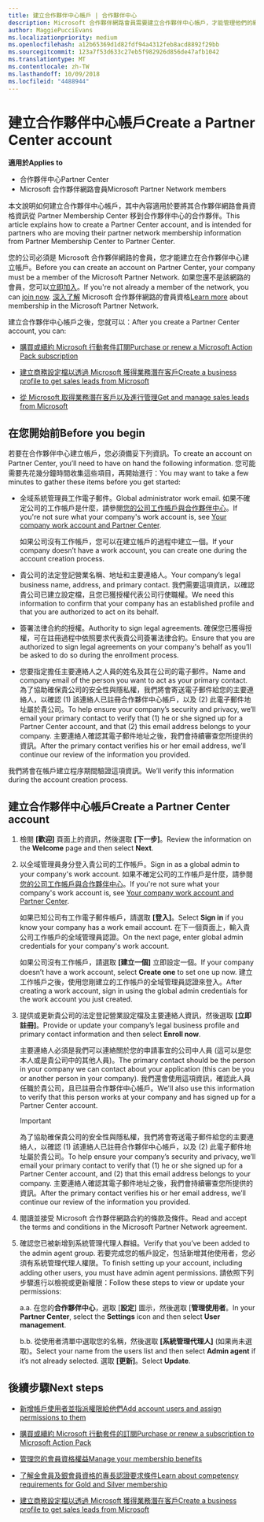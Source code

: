 ```yaml
---
title: 建立合作夥伴中心帳戶 | 合作夥伴中心
description: Microsoft 合作夥伴網路會員需要建立合作夥伴中心帳戶，才能管理他們的網路權益和專長認證，以及建立商務設定檔。
author: MaggiePucciEvans
ms.localizationpriority: medium
ms.openlocfilehash: a12b65369d1d82fdf94a4312feb8acd8892f29bb
ms.sourcegitcommit: 123a7f53d633c27eb5f982926d856de47afb1042
ms.translationtype: MT
ms.contentlocale: zh-TW
ms.lasthandoff: 10/09/2018
ms.locfileid: "4488944"
---
```

# <a name="create-a-partner-center-account"></a><span data-ttu-id="ec4ba-103">建立合作夥伴中心帳戶</span><span class="sxs-lookup"><span data-stu-id="ec4ba-103">Create a Partner Center account</span></span>

**<span data-ttu-id="ec4ba-104">適用於</span><span class="sxs-lookup"><span data-stu-id="ec4ba-104">Applies to</span></span>**

-   <span data-ttu-id="ec4ba-105">合作夥伴中心</span><span class="sxs-lookup"><span data-stu-id="ec4ba-105">Partner Center</span></span>
-   <span data-ttu-id="ec4ba-106">Microsoft 合作夥伴網路會員</span><span class="sxs-lookup"><span data-stu-id="ec4ba-106">Microsoft Partner Network members</span></span>


<span data-ttu-id="ec4ba-107">本文說明如何建立合作夥伴中心帳戶，其中內容適用於要將其合作夥伴網路會員資格資訊從 Partner Membership Center 移到合作夥伴中心的合作夥伴。</span><span class="sxs-lookup"><span data-stu-id="ec4ba-107">This article explains how to create a Partner Center account, and is intended for partners who are moving their partner network membership information from Partner Membership Center to Partner Center.</span></span> 

<span data-ttu-id="ec4ba-108">您的公司必須是 Microsoft 合作夥伴網路的會員，您才能建立在合作夥伴中心建立帳戶。</span><span class="sxs-lookup"><span data-stu-id="ec4ba-108">Before you can create an account on Partner Center, your company must be a member of the Microsoft Partner Network.</span></span> <span data-ttu-id="ec4ba-109">如果您還不是該網路的會員，您可以[立即加入](https://partners.microsoft.com/PartnerProgram/simplifiedenrollment.aspx)。</span><span class="sxs-lookup"><span data-stu-id="ec4ba-109">If you're not already a member of the network, you can [join now](https://partners.microsoft.com/PartnerProgram/simplifiedenrollment.aspx).</span></span>  <span data-ttu-id="ec4ba-110">[深入了解](https://partner.microsoft.com/membership) Microsoft 合作夥伴網路的會員資格</span><span class="sxs-lookup"><span data-stu-id="ec4ba-110">[Learn more](https://partner.microsoft.com/membership) about membership in the Microsoft Partner Network.</span></span>  

<span data-ttu-id="ec4ba-111">建立合作夥伴中心帳戶之後，您就可以：</span><span class="sxs-lookup"><span data-stu-id="ec4ba-111">After you create a Partner Center account, you can:</span></span>

-   [<span data-ttu-id="ec4ba-112">購買或續約 Microsoft 行動套件訂閱</span><span class="sxs-lookup"><span data-stu-id="ec4ba-112">Purchase or renew a Microsoft Action Pack subscription</span></span>](mpn-get-action-pack.md)

-   [<span data-ttu-id="ec4ba-113">建立商務設定檔以透過 Microsoft 獲得業務潛在客戶</span><span class="sxs-lookup"><span data-stu-id="ec4ba-113">Create a business profile to get sales leads from Microsoft</span></span>](create-a-marketing-profile.md)

-   [<span data-ttu-id="ec4ba-114">從 Microsoft 取得業務潛在客戶以及進行管理</span><span class="sxs-lookup"><span data-stu-id="ec4ba-114">Get and manage sales leads from Microsoft</span></span>](responding-to-referrals.md)

## <a name="before-you-begin"></a><span data-ttu-id="ec4ba-115">在您開始前</span><span class="sxs-lookup"><span data-stu-id="ec4ba-115">Before you begin</span></span>

<span data-ttu-id="ec4ba-116">若要在合作夥伴中心建立帳戶，您必須備妥下列資訊。</span><span class="sxs-lookup"><span data-stu-id="ec4ba-116">To create an account on Partner Center, you’ll need to have on hand the following information.</span></span> <span data-ttu-id="ec4ba-117">您可能需要先花幾分鐘時間收集這些項目，再開始進行：</span><span class="sxs-lookup"><span data-stu-id="ec4ba-117">You may want to take a few minutes to gather these items before you get started:</span></span>

-   <span data-ttu-id="ec4ba-118">全域系統管理員工作電子郵件。</span><span class="sxs-lookup"><span data-stu-id="ec4ba-118">Global administrator work email.</span></span> <span data-ttu-id="ec4ba-119">如果不確定公司的工作帳戶是什麼，請參閱[您的公司工作帳戶與合作夥伴中心](azure-active-directory-tenants-and-partner-center.md)。</span><span class="sxs-lookup"><span data-stu-id="ec4ba-119">If you're not sure what your company's work account is, see [Your company work account and Partner Center](azure-active-directory-tenants-and-partner-center.md).</span></span>

    <span data-ttu-id="ec4ba-120">如果公司沒有工作帳戶，您可以在建立帳戶的過程中建立一個。</span><span class="sxs-lookup"><span data-stu-id="ec4ba-120">If your company doesn’t have a work account, you can create one during the account creation process.</span></span> 

-   <span data-ttu-id="ec4ba-121">貴公司的法定登記營業名稱、地址和主要連絡人。</span><span class="sxs-lookup"><span data-stu-id="ec4ba-121">Your company’s legal business name, address, and primary contact.</span></span> <span data-ttu-id="ec4ba-122">我們需要這項資訊，以確認貴公司已建立設定檔，且您已獲授權代表公司行使職權。</span><span class="sxs-lookup"><span data-stu-id="ec4ba-122">We need this information to confirm that your company has an established profile and that you are authorized to act on its behalf.</span></span> 

-   <span data-ttu-id="ec4ba-123">簽署法律合約的授權。</span><span class="sxs-lookup"><span data-stu-id="ec4ba-123">Authority to sign legal agreements.</span></span> <span data-ttu-id="ec4ba-124">確保您已獲得授權，可在註冊過程中依照要求代表貴公司簽署法律合約。</span><span class="sxs-lookup"><span data-stu-id="ec4ba-124">Ensure that you are authorized to sign legal agreements on your company's behalf as you’ll be asked to do so during the enrollment process.</span></span>

-   <span data-ttu-id="ec4ba-125">您要指定擔任主要連絡人之人員的姓名及其在公司的電子郵件。</span><span class="sxs-lookup"><span data-stu-id="ec4ba-125">Name and company email of the person you want to act as your primary contact.</span></span> <span data-ttu-id="ec4ba-126">為了協助確保貴公司的安全性與隱私權，我們將會寄送電子郵件給您的主要連絡人，以確認 (1) 該連絡人已註冊合作夥伴中心帳戶，以及 (2) 此電子郵件地址屬於貴公司。</span><span class="sxs-lookup"><span data-stu-id="ec4ba-126">To help ensure your company’s security and privacy, we’ll email your primary contact to verify that (1) he or she signed up for a Partner Center account, and that (2) this email address belongs to your company.</span></span> <span data-ttu-id="ec4ba-127">主要連絡人確認其電子郵件地址之後，我們會持續審查您所提供的資訊。</span><span class="sxs-lookup"><span data-stu-id="ec4ba-127">After the primary contact verifies his or her email address, we’ll continue our review of the information you provided.</span></span>

<span data-ttu-id="ec4ba-128">我們將會在帳戶建立程序期間驗證這項資訊。</span><span class="sxs-lookup"><span data-stu-id="ec4ba-128">We’ll verify this information during the account creation process.</span></span> 
 
## <a name="create-a-partner-center-account"></a><span data-ttu-id="ec4ba-129">建立合作夥伴中心帳戶</span><span class="sxs-lookup"><span data-stu-id="ec4ba-129">Create a Partner Center account</span></span>

1.  <span data-ttu-id="ec4ba-130">檢閱 **\[歡迎\]** 頁面上的資訊，然後選取 **\[下一步\]**。</span><span class="sxs-lookup"><span data-stu-id="ec4ba-130">Review the information on the **Welcome** page and then select **Next**.</span></span>

2.  <span data-ttu-id="ec4ba-131">以全域管理員身分登入貴公司的工作帳戶。</span><span class="sxs-lookup"><span data-stu-id="ec4ba-131">Sign in as a global admin to your company's work account.</span></span> <span data-ttu-id="ec4ba-132">如果不確定公司的工作帳戶是什麼，請參閱[您的公司工作帳戶與合作夥伴中心](azure-active-directory-tenants-and-partner-center.md)。</span><span class="sxs-lookup"><span data-stu-id="ec4ba-132">If you're not sure what your company's work account is, see [Your company work account and Partner Center](azure-active-directory-tenants-and-partner-center.md).</span></span>

    <span data-ttu-id="ec4ba-133">如果已知公司有工作電子郵件帳戶，請選取 **\[登入\]**。</span><span class="sxs-lookup"><span data-stu-id="ec4ba-133">Select **Sign in** if you know your company has a work email account.</span></span> <span data-ttu-id="ec4ba-134">在下一個頁面上，輸入貴公司工作帳戶的全域管理員認證。</span><span class="sxs-lookup"><span data-stu-id="ec4ba-134">On the next page, enter global admin credentials for your company's work account.</span></span> 

    <span data-ttu-id="ec4ba-135">如果公司沒有工作帳戶，請選取 **\[建立一個\]** 立即設定一個。</span><span class="sxs-lookup"><span data-stu-id="ec4ba-135">If your company doesn’t have a work account, select **Create one** to set one up now.</span></span> <span data-ttu-id="ec4ba-136">建立工作帳戶之後，使用您剛建立的工作帳戶的全域管理員認證來登入。</span><span class="sxs-lookup"><span data-stu-id="ec4ba-136">After creating a work account, sign in using the global admin credentials for the work account you just created.</span></span>

3.  <span data-ttu-id="ec4ba-137">提供或更新貴公司的法定登記營業設定檔及主要連絡人資訊，然後選取 **\[立即註冊\]**。</span><span class="sxs-lookup"><span data-stu-id="ec4ba-137">Provide or update your company’s legal business profile and primary contact information and then select **Enroll now**.</span></span> 

    <span data-ttu-id="ec4ba-138">主要連絡人必須是我們可以連絡關於您的申請事宜的公司中人員 (這可以是您本人或是貴公司中的其他人員)。</span><span class="sxs-lookup"><span data-stu-id="ec4ba-138">The primary contact should be the person in your company we can contact about your application (this can be you or another person in your company).</span></span> <span data-ttu-id="ec4ba-139">我們還會使用這項資訊，確認此人員任職於貴公司，且已註冊合作夥伴中心帳戶。</span><span class="sxs-lookup"><span data-stu-id="ec4ba-139">We'll also use this information to verify that this person works at your company and has signed up for a Partner Center account.</span></span>

    > [!IMPORTANT]  
    > <span data-ttu-id="ec4ba-140">為了協助確保貴公司的安全性與隱私權，我們將會寄送電子郵件給您的主要連絡人，以確認 (1) 該連絡人已註冊合作夥伴中心帳戶，以及 (2) 此電子郵件地址屬於貴公司。</span><span class="sxs-lookup"><span data-stu-id="ec4ba-140">To help ensure your company’s security and privacy, we’ll email your primary contact to verify that (1) he or she signed up for a Partner Center account, and (2) that this email address belongs to your company.</span></span> <span data-ttu-id="ec4ba-141">主要連絡人確認其電子郵件地址之後，我們會持續審查您所提供的資訊。</span><span class="sxs-lookup"><span data-stu-id="ec4ba-141">After the primary contact verifies his or her email address, we’ll continue our review of the information you provided.</span></span>

4.  <span data-ttu-id="ec4ba-142">閱讀並接受 Microsoft 合作夥伴網路合約的條款及條件。</span><span class="sxs-lookup"><span data-stu-id="ec4ba-142">Read and accept the terms and conditions in the Microsoft Partner Network agreement.</span></span> 

5.  <span data-ttu-id="ec4ba-143">確認您已被新增到系統管理代理人群組。</span><span class="sxs-lookup"><span data-stu-id="ec4ba-143">Verify that you’ve been added to the admin agent group.</span></span> <span data-ttu-id="ec4ba-144">若要完成您的帳戶設定，包括新增其他使用者，您必須有系統管理代理人權限。</span><span class="sxs-lookup"><span data-stu-id="ec4ba-144">To finish setting up your account, including adding other users, you must have admin agent permissions.</span></span> <span data-ttu-id="ec4ba-145">請依照下列步驟進行以檢視或更新權限：</span><span class="sxs-lookup"><span data-stu-id="ec4ba-145">Follow these steps to view or update your permissions:</span></span>

    <span data-ttu-id="ec4ba-146">a.</span><span class="sxs-lookup"><span data-stu-id="ec4ba-146">a.</span></span> <span data-ttu-id="ec4ba-147">在您的**合作夥伴中心**，選取 [**設定**] 圖示，然後選取 [**管理使用者**。</span><span class="sxs-lookup"><span data-stu-id="ec4ba-147">In your **Partner Center**, select the **Settings** icon and then select **User management**.</span></span>  

    <span data-ttu-id="ec4ba-148">b.</span><span class="sxs-lookup"><span data-stu-id="ec4ba-148">b.</span></span> <span data-ttu-id="ec4ba-149">從使用者清單中選取您的名稱，然後選取 **\[系統管理代理人\]** (如果尚未選取)。</span><span class="sxs-lookup"><span data-stu-id="ec4ba-149">Select your name from the users list and then select **Admin agent** if it’s not already selected.</span></span> <span data-ttu-id="ec4ba-150">選取 **\[更新\]**。</span><span class="sxs-lookup"><span data-stu-id="ec4ba-150">Select **Update**.</span></span>  

## <a name="next-steps"></a><span data-ttu-id="ec4ba-151">後續步驟</span><span class="sxs-lookup"><span data-stu-id="ec4ba-151">Next steps</span></span>

-   [<span data-ttu-id="ec4ba-152">新增帳戶使用者並指派權限給他們</span><span class="sxs-lookup"><span data-stu-id="ec4ba-152">Add account users and assign permissions to them</span></span>](create-user-accounts-and-set-permissions.md)

-   [<span data-ttu-id="ec4ba-153">購買或續約 Microsoft 行動套件的訂閱</span><span class="sxs-lookup"><span data-stu-id="ec4ba-153">Purchase or renew a subscription to Microsoft Action Pack</span></span>](mpn-get-action-pack.md)

-   [<span data-ttu-id="ec4ba-154">管理您的會員資格權益</span><span class="sxs-lookup"><span data-stu-id="ec4ba-154">Manage your membership benefits</span></span>](manage-your-partner-network-benefits.md)

-   [<span data-ttu-id="ec4ba-155">了解金會員及銀會員資格的專長認證要求條件</span><span class="sxs-lookup"><span data-stu-id="ec4ba-155">Learn about competency requirements for Gold and Silver membership</span></span>](https://partner.microsoft.com/membership/competencies)

-   [<span data-ttu-id="ec4ba-156">建立商務設定檔以透過 Microsoft 獲得業務潛在客戶</span><span class="sxs-lookup"><span data-stu-id="ec4ba-156">Create a business profile to get sales leads from Microsoft</span></span>](create-a-marketing-profile.md)